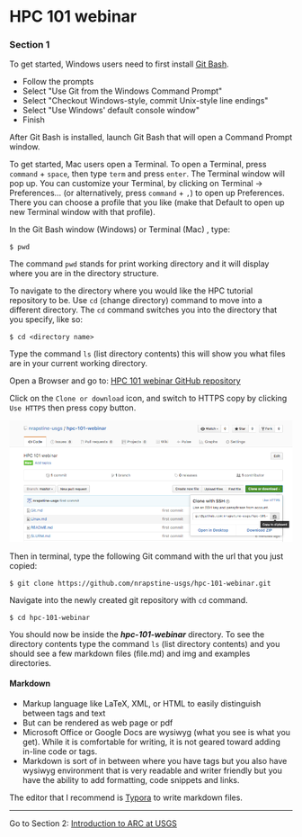 # HPC 101 webinar

### Section 1

To get started, Windows users need to first install [Git Bash](https://git-for-windows.github.io/).

- Follow the prompts
- Select "Use Git from the Windows Command Prompt"
- Select "Checkout Windows-style, commit Unix-style line endings"
- Select "Use Windows' default console window"
- Finish

After Git Bash is installed, launch Git Bash that will open a Command Prompt window. 



To get started, Mac users open a Terminal. To open a Terminal, press `command` + `space`, then type `term` and press `enter`. The Terminal window will pop up. You can customize your Terminal, by clicking on Terminal -> Preferences… (or alternatively, press `command` + `,`) to open up Preferences. There you can choose a profile that you like (make that Default to open up new Terminal window with that profile). 

In the Git Bash window (Windows) or Terminal (Mac) , type:

```
$ pwd
```

The command `pwd` stands for print working directory and it will display where you are in the directory structure.

To navigate to the directory where you would like the HPC tutorial repository to be. Use `cd` (change directory) command to move into a different directory. The `cd` command switches you into the directory that you specify, like so:

```
$ cd <directory name>
```

Type the command `ls` (list directory contents) this will show you what files are in your current working directory.  

Open a Browser and go to: [HPC 101 webinar GitHub repository](https://github.com/nrapstine-usgs/hpc-101-webinar) 

Click on the `Clone or download` icon, and switch to HTTPS copy by clicking `Use HTTPS` then press copy button.

![](./img/clone.png)

Then in terminal, type the following Git command with the url that you just copied:

```
$ git clone https://github.com/nrapstine-usgs/hpc-101-webinar.git
```

Navigate into the newly created git repository with `cd` command.

```
$ cd hpc-101-webinar
```

 You should now be inside the ***hpc-101-webinar*** directory. To see the directory contents type the command `ls` (list directory contents) and you should see a few markdown files (file.md) and img and examples directories.



#### **Markdown**

- Markup language like LaTeX, XML, or HTML to easily distinguish between tags and text
- But can be rendered as web page or pdf
- Microsoft Office or Google Docs are wysiwyg (what you see is what you get). While it is comfortable for writing, it is not geared toward adding in-line code or tags.
- Markdown is sort of in between where you have tags but you also have wysiwyg environment that is very readable and writer friendly but you have the ability to add formatting, code snippets and links.

The editor that I recommend is [Typora](https://typora.io/) to write markdown files. 

------

Go to Section 2: [Introduction to ARC at USGS](./intro)